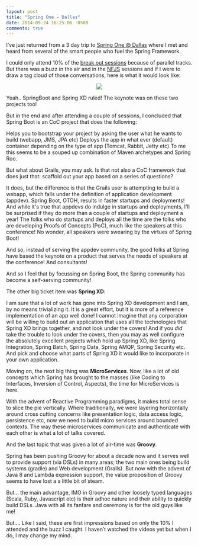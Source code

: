 ```yaml
---
layout: post
title: "Spring One - Dallas"
date: 2014-09-24 16:25:06 -0500
comments: true
---
```


I’ve just returned from a 3 day trip to [Spring One @ Dallas](http://springone2gx.com/) where I met and heard from several of the smart people who fuel the Spring Framework.

I could only attend 10% of the [break out sessions](https://2014.event.springone2gx.com/schedule/2014-09-09) because of parallel tracks. But there was a buzz in the 
air and in the [NFJS](http://nofluffjuststuff.com/home/main) sessions and if I were to draw a tag cloud of those conversations, 
here is what it would look like:

<p align="center">
  <img src="{{ site.baseurl}}/images/tagCloud.png"/>
</p>

Yeah.. SpringBoot and Spring XD ruled! The keynote was on these two projects too!

But in the end and after attending a couple of sessions, I concluded that Spring Boot is an CoC project that does the following:

Helps you to bootstrap your project by asking the user what he wants to build (webapp, JMS, JPA etc)
Deploys the app in what ever (default) container depending on the type of app (Tomcat, Rabbit, Jetty etc)
To me this seems to be a souped up combination of Maven archetypes and Spring Roo.

But what about Grails, you may ask. Is that not also a CoC framework that does just that: scaffold out your app based on a series of questions?

It does, but the difference is that the Grails user is attempting to build a webapp, which falls under the definition of application development (appdev). Spring Boot, OTOH, results in faster startups and deployments! And while it's true that appdevs do indulge in startups and deployments, I'll be surprised if they do more than a couple of startups and deployment a year! The folks who do startups and deploys all the time are the folks who are developing Proofs of Concepts (PoC), much like the speakers at this conference! No wonder, all speakers were swearing by the virtues of Spring Boot!

And so, instead of serving the appdev community, the good folks at Spring have based the keynote on a product that serves the needs of speakers at the conference! And consultants!

And so I feel that by focussing on Spring Boot, the Spring community has become a self-serving community!

The other big ticket item was **Spring XD**:

I am sure that a lot of work has gone into Spring XD development and I am, by no means trivializing it. It is a great effort, but it is more of a reference implementation of an app well done! I cannot imagine that any corporation will be willing to build out an application that uses all the technologies that Spring XD brings together, and not look under the covers! And if you *did* take the trouble to look under the covers, then you may as well configure the absolutely excellent projects which hold up Spring XD, like Spring Integration, Spring Batch, Spring Data, Spring AMQP, Spring Security etc. And pick and choose what parts of Spring XD it would like to incorporate in your own application.

Moving on, the next big thing was **MicroServices**. Now, like a lot of old concepts which Spring has brought to the masses (like Coding to Interfaces, Inversion of Control, Aspects), the time for MicroServices is here.

With the advent of Reactive Programming paradigms, it makes total sense to slice the pie vertically. Where traditionally, we were layering horizontally around cross cutting concerns like presentation logic, data access logic, persistence etc, now we need to build micro services around bounded contexts. The way these microservices communicate and authenticate with each other is what a lot of talks covered.

And the last topic that was given a lot of air-time was **Groovy**.

Spring has been pushing Groovy for about a decade now and it serves well to provide support (via DSLs) in many areas; the two main ones being build systems (gradle) and Web development (Grails). But now with the advent of Java 8 and Lambda expression support, the value proposition of Groovy seems to have lost a a little bit of steam.

But... the main advantage, IMO in Groovy and other loosely typed languages (Scala, Ruby, Javascript etc) is their adhoc nature and their ability to quickly build DSLs. Java with all its fanfare and ceremony is for the old guys like me!

But…. Like I said, these are first impressions based on only the 10% I attended and the buzz I caught. I haven’t watched the videos yet but when I do, I may change my mind.